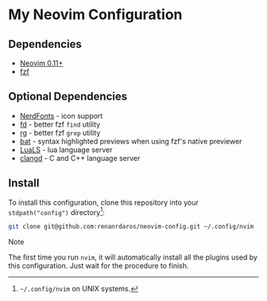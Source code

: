 # My Neovim Configuration

## Dependencies

- [Neovim 0.11+](https://neovim.io/)
- [fzf](https://github.com/junegunn/fzf)

## Optional Dependencies

- [NerdFonts](https://www.nerdfonts.com/) - icon support
- [fd](https://github.com/sharkdp/fd) - better fzf `find` utility
- [rg](https://github.com/BurntSushi/ripgrep) - better fzf `grep` utility
- [bat](https://github.com/sharkdp/bat) - syntax highlighted previews when using fzf's native previewer
- [LuaLS](https://luals.github.io/) - lua language server
- [clangd](https://clangd.llvm.org/) - C and C++ language server

## Install

To install this configuration, clone this repository into your `stdpath("config")` directory[^1]:

```sh
git clone git@github.com:renanrdaros/neovim-config.git ~/.config/nvim
```

> [!NOTE]
> The first time you run `nvim`, it will automatically install all the plugins used by this configuration. Just wait for the procedure to finish.


[^1]: `~/.config/nvim` on UNIX systems.
